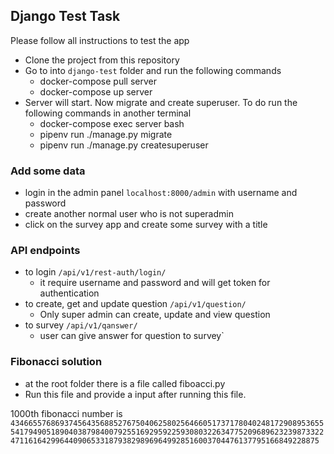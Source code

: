## Django Test Task

Please follow all instructions to test the app

* Clone the project from this repository
* Go to into `django-test` folder and run the following commands
    * docker-compose pull server
    * docker-compose up server
* Server will start. Now migrate and create superuser. To do run the following commands in another terminal
    * docker-compose exec server bash
    * pipenv run ./manage.py migrate
    * pipenv run ./manage.py createsuperuser


### Add some data

* login in the admin panel `localhost:8000/admin` with username and password
* create another normal user who is not superadmin
* click on the survey app and create some survey with a title


### API endpoints

* to login `/api/v1/rest-auth/login/`
    * it require username and password and will get token for authentication
* to create, get and update question `/api/v1/question/`
    * Only super admin can create, update and view question
* to survey `/api/v1/qanswer/`
    * user can give answer for question to survey`


### Fibonacci solution

* at the root folder there is a file called fiboacci.py
* Run this file and provide a input after running this file.

1000th fibonacci number is `43466557686937456435688527675040625802564660517371780402481729089536555417949051890403879840079255169295922593080322634775209689623239873322471161642996440906533187938298969649928516003704476137795166849228875`